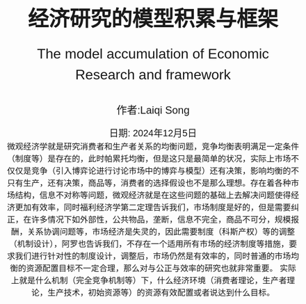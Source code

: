 <!-- 封面样式 -->
<style>
@page {
    size: A4;
    margin: 20mm;
}
body {
    font-family: Arial, sans-serif;
    font-size: 14pt;
    line-height: 1.5;
}
.cover-page {
    display: flex;
    flex-direction: column;
    justify-content: center;
    align-items: center;
    height: 100vh;
    text-align: center;
}
.cover-title {
    font-size: 36pt;
    font-weight: bold;
    margin-bottom: 20px;
}
.cover-subtitle {
    font-size: 24pt;
    margin-bottom: 40px;
}
.cover-author {
    font-size: 18pt;
    margin-bottom: 20px;
}
.cover-date {
    font-size: 16pt;
}
</style>

<!-- 封面内容 -->
<div class="cover-page">
    <div class="cover-title">经济研究的模型积累与框架</div>
    <div class="cover-subtitle">The model accumulation of Economic Research and framework</div>
    <div class="cover-author">作者:Laiqi Song</div>
    <div class="cover-date">日期: 2024年12月5日</div>
    微观经济学就是研究消费者和生产者关系的均衡问题，竞争均衡表明满足一定条件（制度等）是存在的，此时帕累托均衡，但是这只是最简单的状况，实际上市场不仅仅是竞争（引入博弈论进行讨论市场中的博弈与模型）还有决策，影响均衡的不只有生产，还有决策，商品等，消费者的选择假设也不是那么理想。存在着各种市场结构，信息不对称等问题，微观经济就是在这些问题的基础上去解决问题使得经济更加有效率，同时福利经济学第二定理告诉我们，市场制度是好的，但是需要纠正，在许多情况下如外部性，公共物品，垄断，信息不完全，商品不可分，规模报酬，关系协调问题等，市场经济是失灵的，因此需要制度（科斯产权）等的调整（机制设计），阿罗也告诉我们，不存在一个适用所有市场的经济制度等措施，要求我们进行针对性的制度设计，调整后，市场仍然是有效率的，同时普通的市场均衡的资源配置目标不一定合理，那么对与公正与效率的研究也就非常重要。
    实际上就是什么机制（完全竞争机制等）下，什么经济环境（消费者理论，生产者理论，生产技术，初始资源等）的资源有效配置或者说达到什么目标。 
</div>

- [1. 消费者理论](#1-消费者理论)
- [2. 生产者理论](#2-生产者理论)
- [3. 市场理论](#3-市场理论)
  - [3.1 完全竞争市场](#31-完全竞争市场)
    - [3.1.1 完全竞争厂商](#311-完全竞争厂商)
  - [3.2 垄断厂商](#32-垄断厂商)
    - [3.2.1 垄断产品市场](#321-垄断产品市场)
    - [3.2.2 垄断要素市场](#322-垄断要素市场)
  - [3.3 垄断竞争市场](#33-垄断竞争市场)
  - [3.4 寡头市场](#34-寡头市场)
    - [3.4.1 价格竞争--伯特兰模型](#341-价格竞争--伯特兰模型)
    - [3.4.2 产量竞争--古诺模型](#342-产量竞争--古诺模型)
    - [3.4.3 序贯产量竞争均衡--斯塔克伯格模型](#343-序贯产量竞争均衡--斯塔克伯格模型)
    - [3.4.4 动态价格竞争和企业合谋](#344-动态价格竞争和企业合谋)
    - [3.4.5 横向产品差异化的价格竞争模型--霍特林模型](#345-横向产品差异化的价格竞争模型--霍特林模型)
    - [3.4.6 纵向产品差异化的价格竞争模型](#346-纵向产品差异化的价格竞争模型)
    - [3.4.7 动态市场结构下的价格竞争](#347-动态市场结构下的价格竞争)
    - [3.4.8 信息不对称下的价格竞争](#348-信息不对称下的价格竞争)
    - [3.4.9 信息不对称下的价格竞争](#349-信息不对称下的价格竞争)
- [4. 竞争均衡的规范理论](#4-竞争均衡的规范理论)
  - [4.1 经济的有效性](#41-经济的有效性)
  - [4.2 福利经济学第一定理](#42-福利经济学第一定理)
  - [4.3 福利经济学第二定理](#43-福利经济学第二定理)
- [5. 经济核or资源公正配置以及社会选择理论](#5-经济核or资源公正配置以及社会选择理论)
  - [5.1 经济核](#51-经济核)
  - [5.2 资源公正配置](#52-资源公正配置)
  - [5.3 社会选择理论](#53-社会选择理论)
    - [5.3.1 阿罗不可能性定理](#531-阿罗不可能性定理)
    - [5.3.2 吉伯德-萨特思韦不可能性定理](#532-吉伯德-萨特思韦不可能性定理)
- [6. 博弈论](#6-博弈论)
  - [6.1 不确定性下的选择](#61-不确定性下的选择)
    - [6.1.2 冯诺依曼-摩根斯坦期望效用理论](#612-冯诺依曼-摩根斯坦期望效用理论)
    - [6.1.3 萨维奇期望效用理论](#613-萨维奇期望效用理论)
    - [6.1.4 安斯康姆-奈曼状态依赖期望效用理论](#614-安斯康姆-奈曼状态依赖期望效用理论)
  - [6.2 博弈论](#62-博弈论)
    - [6.2.1 基本形式](#621-基本形式)
    - [6.2.2 完全信息静态博弈](#622-完全信息静态博弈)
    - [6.2.3 完全信息动态博弈](#623-完全信息动态博弈)
    - [6.2.4 不完全静态信息博弈](#624-不完全静态信息博弈)
    - [6.2.5 不完全动态信息博弈](#625-不完全动态信息博弈)
    - [6.2.6 重复博弈和声誉机制](#626-重复博弈和声誉机制)
    - [6.2.7 完美监督下的重复博弈](#627-完美监督下的重复博弈)
    - [6.2.8 重复博弈的例子](#628-重复博弈的例子)
    - [6.2.9 不完美公共监督下的重复博弈](#629-不完美公共监督下的重复博弈)
    - [6.2.10 声誉机制](#6210-声誉机制)
- [7. 外部性](#7-外部性)
  - [7.1 竞争市场的市场无效配置](#71-竞争市场的市场无效配置)
    - [7.1.1 庇谷税](#711-庇谷税)
    - [7.1.2 科斯定理](#712-科斯定理)
    - [7.1.3 引入缺失的产权的市场](#713-引入缺失的产权的市场)
    - [7.1.4 激励补偿机制](#714-激励补偿机制)
    - [7.1.5 企业合并](#715-企业合并)
- [8. 公共品](#8-公共品)
  - [离散公共物品](#离散公共物品)
  - [连续公共物品](#连续公共物品)
- [9. 机制设计](#9-机制设计)
  - [委托-代理理论：隐藏信息](#委托-代理理论隐藏信息)
    - [基本模型](#基本模型)
    - [完全信息最优合约](#完全信息最优合约)
    - [竞争市场中的逆向选择](#竞争市场中的逆向选择)
  - [委托-代理理论：道德风险](#委托-代理理论道德风险)
    - [不/完全信息的道德风险](#不完全信息的道德风险)
    - [有限责任和风险厌恶下的次佳合约](#有限责任和风险厌恶下的次佳合约)
    - [锦标赛模型](#锦标赛模型)
    - [权衡](#权衡)
    - [道德风险和逆向选择共存的结果](#道德风险和逆向选择共存的结果)
  - [不仅需要考虑到道德风险中的激励与风险中的权衡问题，也需要考虑逆向选择中的抽租和效率取舍。因此不得不降低激励的强度。](#不仅需要考虑到道德风险中的激励与风险中的权衡问题也需要考虑逆向选择中的抽租和效率取舍因此不得不降低激励的强度)
- [其他著名的理论以及文献](#其他著名的理论以及文献)
- [理论名词小帖士](#理论名词小帖士)


<div style="page-break-after: always;"></div>

# 1. 消费者理论

自己看书总结笔记

# 2. 生产者理论

自己看书总结笔记

<div style="page-break-after: always;"></div>

# 3. 市场理论

## 3.1 完全竞争市场

**假定：**

1. 无差异化产品
2. 无进入和退出障碍
3. 完全信息
4. 价格接收者，数量相当大

### 3.1.1 完全竞争厂商

1. 只有在价格大于等于平均成本时才生产
2. 回报大于可变成本时才生产
3. 市场结构不可能允许规模报酬递增
4. 长期均衡下，利润为0，企业数目均衡
5. 当边际成本等于价格时，市场最优。社会福利最优（消费者剩余以及生产者剩余）。

## 3.2 垄断厂商

***假设***

1. 规模经济
2. 进入市场的障碍
3. 独家拥有稀有要素

### 3.2.1 垄断产品市场

1. 长期垄断：技术变动造成仍然0利润，但是进入变动由于壁垒也会造成正利润。
2. 垄断造成社会福利损失
3. 垄断可以带来企业创新。为了获得更多利润进行创新，但是利润上来了吸引其他的企业进入利润降低，继续创新。
创新主要靠民企，真正的竞争是通过创新进行的。--创造性破坏。
4. 价格歧视：一级：每件商品的价格不同。二级：不同的消费者消费数量的价格不同。三级：不同的市场价格不同。

### 3.2.2 垄断要素市场

## 3.3 垄断竞争市场

若干个垄断者互相竞争的情况

1. 迪克西特-斯蒂格利茨模型--内部规模经济问题的解决

## 3.4 寡头市场

### 3.4.1 价格竞争--伯特兰模型

***假设：***

1. 同样的商品
2. 企业对称，其成本与生产函数相同
**实际上这几条都不成立**

***结果：***都在边际成本等于价格出生产，利润为0，两败俱伤
***价格竞争中存在后动优势***

### 3.4.2 产量竞争--古诺模型

限制价格因素：企业规模--古诺模型（产量竞争）：实际上是两阶段的竞争。第一阶段是产量选择，第二阶段是价格竞争。
古诺模型最后得出：寡头数量越多则社会福利越高。

### 3.4.3 序贯产量竞争均衡--斯塔克伯格模型

***产量竞争中存在先动优势***

### 3.4.4 动态价格竞争和企业合谋

寡头之间存在价格合谋的可能性，使得垄断价格成为可能。这是因为在合谋机制中存在严厉的惩罚机制约束企业的合谋偏离。

### 3.4.5 横向产品差异化的价格竞争模型--霍特林模型

放松同质化的假设。横向产品差异化（不同人群对不同产品）以及纵向差异化（不同人群对某一个类别的产品如质量）。
在霍特林模型中，产品是同质的，但是在空间位置上有差异，因为不同位置上的消费者需要支付不同的运输成本，所以此时，顾客考虑的因素就有两点：价格、运输成本(旅行成本)

***将消费者的位置差异解释为产品差异，随着成本的上升，不同商店出售的产品之间的替代性下降，每个商店对附近的消费者的垄断力加强，商店之间的竞争越来越弱，消费者对价格的敏感度下降，从而每个商店的最优价格更接近于垄断价格。当距离的二次函数成本系数t=0时，其价格等于伯特兰模型的的结果。当t>0时，获得正利润。***

### 3.4.6 纵向产品差异化的价格竞争模型

消费者都喜欢高质量但是对于产品的价值强度是不同的。
在差异化产品竞争时，企业会使得产品差异最大，同时削弱价格的竞争力度。

### 3.4.7 动态市场结构下的价格竞争

影响市场结构的四种要素：

1. 产品差异化
2. 绝对成本优势
3. 资本投入要求
4. 规模经济

当在位者面临进入威胁时，采取以下三种行为：

1. 进入封锁
2. 进入遏制
3. 进入容纳

除了考虑一个两阶段博弈之后（两阶段序贯博弈），就是斯塔克伯格模型。

### 3.4.8 信息不对称下的价格竞争

由于以上的模型基本都是基于完全信息的，但是实际上信息是不对称的。所以在信息不对称的情况下，企业会采取不同的策略。

考虑两家企业，生产差异化产品，但是企业对称，需求函数相同，但是企业1信息不披露，企业2信息披露。企业1的不确定根据贝叶斯理论可以刻画为企业的特征类型。分为低成本和高成本。
博弈的结果：高成本会披露信息，而低成本会隐瞒信息。高成本企业通过披露信息可以避免其他企业选择低价战略，其制定价格之前的信息披露就透露了其是高成本。

### 3.4.9 信息不对称下的价格竞争

利用信号（价格）来说明，暗示自己的特征（低成本），来限制市场潜在进入者的进入，以此来在第二期获得垄断价格。（价格低意味着竞争激烈）

1. 分离均衡：由于高成本企业没有必要选择模仿低价（低成本者也是垄断价格），但是接收者不一定相信，为了获得第二期的垄断与分辨。为了避免高成本的混同，低成本企业需要制定低于其垄断价格的价格

<div style="page-break-after: always;"></div>

# 4. 竞争均衡的规范理论

***前提：***
1. 凸性
2. 偏好的单调性
3. 偏好的连续性和生产集的闭性
4. 商品的可分性
5. 完全竞争市场
6. 完全信息

## 4.1 经济的有效性

1. 交换的有效性
2. 生产的有效性
3. 生产与消费的混合有效性

***帕累托有效***

## 4.2 福利经济学第一定理

**前提：**

市场经济达到帕累托最优配置的条件：

1. 偏好的局部非饱和性（欲望无限）
2. 商品的可分性
3. 经济无外部性
4. 完全竞争
5. 完全信息

个体逐利的客观现实下，竞争市场经济导致了帕累托有效配置。
但是说明了产权明晰，私有的自由竞争市场，有限和有效的政府重要作用。

## 4.3 福利经济学第二定理


**前提：**

1. 偏好和生产集的凸性
2. 偏好的单调性（自利行为）
3. 偏好的连续性和生产集的闭性
4. 商品的可分性
5. 完全竞争
6. 完全信息
任何一个帕累托最优配置都可以通过对个体财富的适当分配后的竞争市场的运作来达到。（凸性假设无法缺失）
对于那些具有规模经济和不断创新的行业，如何做到既保护垄断又发挥规模经济的优势，使企业有激励进行创新，从社会的角度又能导致资源的有效配置？


<div style="page-break-after: always;"></div>

# 5. 经济核or资源公正配置以及社会选择理论

## 5.1 经济核

定义：在理性人假定下，允许自由合作与交换，同时允许充分的竞争，即使不考虑任何经济的制度安排作为前提，所形成的配置结果和完全市场形成的竞争均衡一样。（不需要取消市场）

## 5.2 资源公正配置
帕累托最优给出一种判断经济制度优劣的标准，但是没有考虑到收入分配以及资源公平配置问题。
定理表明：通过政府的的作用使所有人的初始禀赋的价值相等，然后让市场发挥作用，在理论上可以解决效率和公平兼顾的问题。（不需要取消市场，但是需要政府的一定制度控制）
一个和谐理想的社会需要保证社会成员的基本权利，保证他们有着大致相同的发展机会（机会平等），保证所有的公民都能接受教育，享受同等的基础教育，公平的参与市场竞争。（制度的作用）

## 5.3 社会选择理论

能否加总个人的偏好来得到社会的偏好

### 5.3.1 阿罗不可能性定理

假设：
1. 个体偏好序任何都可以被满足
2. 帕累托原则
3. 不相关选择的独立性
不存在能代表大多数人的社会偏好，唯一可能的社会福利函数是独裁的。--找不到一个理论解决一个国家的所有问题

### 5.3.2 吉伯德-萨特思韦不可能性定理

独裁的社会福利函数在实际生活中是不可能存在的

<div style="page-break-after: always;"></div>

# 6. 博弈论

## 6.1 不确定性下的选择

### 6.1.2 冯诺依曼-摩根斯坦期望效用理论

需要事先知道客观概率的分布，通过期望进行选择

### 6.1.3 萨维奇期望效用理论

通常实际情况下无法确切的知道客观概率的分布，只能通过主观概率进行选择。采用主观概率替换客观

### 6.1.4 安斯康姆-奈曼状态依赖期望效用理论

通过客观的不确定性为主观的信念建立了一个理论基础，**用客观的不确定性度量主观的不确定性**。赌马和抛硬币的例子

## 6.2 博弈论

### 6.2.1 基本形式

1. 纯战略，没有任何其他的不确定选择
2. 混合战略，不确定选择

### 6.2.2 完全信息静态博弈

每个参与人对其他参与人的特征拥有完全信息  

1. 占优均衡，指无论对方如何选择，自己的选择都是最优的。即自己的选择不会变化
2. 纳什均衡，指给定对方的选择，自己的选择是最优的。即自己的选择可以随着对方的选择而变化。占优策略一定是纳什均衡，但是占优均衡不一定是纳什均衡。（双方都要考虑）

**精炼**

### 6.2.3 完全信息动态博弈

动态博弈中存在着决策的先后时机，具有序贯结构。从而存在一个承诺的问题。--***有限期讨价还价博弈***

1. 序贯理性，***序贯博弈是逆向推导***
2. 子博弈精炼均衡，逆向递推求均衡，***子博弈只能用在完全信息动态博弈中***

### 6.2.4 不完全静态信息博弈

每个参与人对其他参与人的特征拥有不完全信息，需要进行估计推断（不确定性）。当然可以将纯战略的不完全信息静态博弈变为混合战略的完全信息静态博弈

1. 贝叶斯博弈，根据参与人类型进行判断概率选择战略
2. 贝叶斯纳什均衡

>混同均衡：与人拥有不同类型的私人信息，但是在混同均衡下，不同类型的参与人会选择相同的行动，使得其他参与人无法通过观察行动来区分他们的类型。
>分离均衡：在分离均衡中，不同类型的参与人会选择不同的行动，使得他们的类型能够被清楚地分辨出来。

***一价拍卖，二价拍卖，荷氏拍卖，英氏拍卖在卖家角度是收益等价的***
条件1.效用函数是逆线性或者或者风险中性2.独立私有估价、竞买人对称，支付意愿同分布


### 6.2.5 不完全动态信息博弈

在不完全信息的条件下进行序贯博弈，决策的先后时机。--最重要的是信念系统的更新，通过先后顺序更新对于对手的特征预测

1. 贝叶斯均衡更新信念系统
2. 精炼贝叶斯均衡
3. 序贯均衡

### 6.2.6 重复博弈和声誉机制

重复博弈的基础是阶段博弈，其注重合作问题，是一个长短期的衡量。

### 6.2.7 完美监督下的重复博弈

每个参与人都可以观察到所有人之前的行为

1. 一次偏离
2. 根据实际情况采取战略（冷酷战略等）
3. 无名氏定理---未来收益下降的惩罚超过之前偏离带来的好处，此时参与人的行为会遵从均衡支付所设定的战略（长期形成的制度以及社会习俗的重要性）

### 6.2.8 重复博弈的例子

1. 长期参与人和短期参与人
2. 迭代的参与人--退出与进入
3. 社区约束与社会规范

### 6.2.9 不完美公共监督下的重复博弈

参与人无法观察到所有人的历史行为

1. 参与人依据公共结果（如市场需求）的博弈
1. 参与人依据私人战略（个人行为的历史以及公共结果）的博弈

### 6.2.10 声誉机制

长期互动中，参与人会通过特定的行为进行信誉的建立，从而影响其他参与人的行为

1. 连锁店悖论

<div style="page-break-after: always;"></div>

# 7. 外部性

外部性：指的是经济中某些个体的经济活动会影响其他个体的效用或生产水平，进而影响到他们的经济活动。

***无论是正的外部性还是负的外部性都会造成市场失灵，因为带来了无成本的效益。外部性的存在需要让我们重新考虑资源如何得到有效的资源配置。，为保证存在外部性仍然有着有效配置，需要个体承担适当的价格，其解决方法有：税收，所有权界定，规制，合并等。***

**当存在负外部性时，为了达到资源的有效配置，有些商品需要来销毁。（收入-幸福之谜，也需要生活文明）**

## 7.1 竞争市场的市场无效配置

在存在外部性的时候，市场通过竞争也可能会导致配置的无效率。
其解决方案为：

1. 庇古税
2. 资源谈判
3. 补偿税
4. 引入缺失的产权的市场
5. 直接干预
6. 企业合并
7. 建立排污权交易市场
8. 激励机制设计

但是这也是有条件的：

1. 外部性的来源和程度是可识别的
2. 外部性的承受方是可识别的
3. 外部性的前因后果是可清楚确定的
4. 防范外部性的成本对每个人来说都是完全已知的
5. 收税或进行补贴的成本是可忽略的
6. 自愿谈判的成本是可忽略的

### 7.1.1 庇谷税

具有外部性的企业根据外部性所导致的边际成本作为税率进行征税。--需要 ***完全信息***，现实中外部性所导致的边际成本一般很难进行测度。

### 7.1.2 科斯定理

能否有效解决外部性的取决于产权是否清晰界定。
科斯中性定理：无论产权归属于谁，外部性水平都相同
科斯有效性定理：对外部性的**谈判**将导致帕累托最优结果

条件既是局限：

1. 双方讨价还价的交易成本为0
2. 外部性产品的需求的收入效应为0。（即为拟线性效用函数）
3. 完全信息，谈判的信息不完全，科斯定理也不一定成立。也会存在搭便车问题，夸大自己的受害。双边私有信息的问题出现会导致市场有效结果的干扰，就不可能达成一致。

***科斯定理告诉我们强行的私有化不可取（即产权分配），不满足条件。，因为制度不完善的私有制等于无效***

### 7.1.3 引入缺失的产权的市场

一般来说，外部性产生的原因是潜在的市场无法被市场解决，因此需**要引入缺失的产权的市场，通过市场的交易来解决外部性问题**。譬如排污权交易市场。

### 7.1.4 激励补偿机制

由于存在着信息问题，庇古税无法解决外部性问题，因此需要通过激励机制来解决外部性问题。--机制设计

著名：瓦里安的设计机制，通过博弈实现最优配置，第一阶段，互相拟定税率，第二阶段，根据双方信息进行利益分配。

<div style="page-break-after: always;"></div>

### 7.1.5 企业合并

企业合并就会导致原来的外部性内部化，其信息摩擦以及信息的不完全性就会被消除，看作整体考虑。

# 8. 公共品

公共品具有非排他性以及非竞争性。
非排他性：一个人对该物品的消费不会影响其他人对该物品的消费
非竞争性：一个人对该物品的消费不会减少其他商品对该商品的消费量
***一旦存在公共物品一定会存在外部性，非排他性也会导致严重的搭便车问题。***

## 离散公共物品

离散公共物品也称公共项目
由于搭便车的问题，我们一般不能期望独立的个人决策会导致公共品的有效提供。
但是民主投票也不能解决公共物品的有效提供的问题，民主表决通常会带来公共品的无效提供。--
结论：**越是高层越要尊重民意，对民众负责。具体事务就不能太讲究民主决策**

## 连续公共物品

私人物品中，瓦尔拉斯机制可以导致资源的有效配置。
公共物品中，则是需要引入林达尔机制。***即使得所有经济人的公共品和私人边际物品的边际替代率之和等于公共品与私人品的边际技术替代率（价格共担机制）***。（边际技术替代率（商品），边际技术替代率（要素））

林达尔机制的思想：用<font color=red>税收的方法提供公共品，通过对不同偏好人群收取不同税率来达到效率</font>。--瓦尔拉斯均衡是不存在公共品时达尔均衡的一个特例。
***但是求解林达尔均衡同样存在着信息不对称问题，需要知道每个人的偏好，这存在着搭便车问题。***

公共品的福利经济学第一定理：在局部非饱和性下，每个林达尔均衡都是帕累托有效的
公共品的福利经济学第二定理：通过转移支付，合理分配等配置，仍然可以达到任何一种具有公共品的帕累托有效。

<p style="text-align:center;"><span style="font-weight:bold;color:red;background-color: yellow">公共物品的搭便车问题。由于需要知道私人的边际替代率（偏好），存在谎报的动机</span></p>

<div style="page-break-after: always;"></div>

# 9. 机制设计

给定经济环境和社会目标，是否存在机制使得产生 ***激励相容***。（可以解决信息问题，激励个体披露更多信息）

<p style="text-align:center;"><span style="font-weight:bold;color:red;background-color: yellow">其所回答的问题：对于一个目标，在自由选择，自由交换的情况分散化决策条件下，能否或者怎么样设计一个经济机制使得经济活动参与者的个人利益和设计者的目标一致（IC），是否可能用较少的成本？</span></p>

需要满足的条件：

1. 资源的有效配置
2. 激励相容
3. 有效利用信息
***双边私有信息无法有效的配置，但是单边机制通过机制的设计可以解决资源的有效配置***

## 委托-代理理论：隐藏信息

委托人和代理人之间的信息差异对他们的合约设计具有重要影响
基本结论：偏离最佳的***次佳合约***将导致交易量的扭曲，委托人需要让渡一些***信息租金***给最有效率的代理人。

### 基本模型

合约理论分为三个阶段：事前，事中，事后 这是根据信息进行划分的
基本结论：偏离最佳的次佳合约将导致交易量的扭曲，委托人需要让渡一些信息租金给最有效率的代理人。


### 完全信息最优合约

在完全信息之下，只有委托人和代理人的二人经济，最佳结果可以达到。
激励相容：设置恰当的机制，使得每个人都有动力选择与他们的类型相关的行为。
在不完全信息下，最优合约是不可能实现的，存在着逆向选择，则必须支付一定的信息租金（此时委托人无法观测到代理人的类型），此时存在顶部无扭曲，最有效率的代理人的配置 相对于最佳的情形不发生扭曲，而其他的效率的代理人会出现扭曲。***这就是次佳合约。***

其经典应用为：规制/管制理论，金融合约

<font red=color>显示原理:任何一般的机制所达到的配置效率可以通过要求消费者汇报其类型的直接机制显示</font>

在存在多个类型的代理人时，根据推理：可以知道顶部无扭曲仍然存在，但是其他的存在扭曲，同时底部不存在信息租金，但是其他都多少存在信息租金。

事前参与约束：之前谈论的都是事中参与约束，事前参与约束双方都无法知道彼此的信息，此时代理人是风险中性的，则最优激励合约可以实现最佳（无论卖方）。如：家庭承包责任制。当代理人是风险规避的，那么最好的是次优决策。

### 竞争市场中的逆向选择

由于信息不对称的存在，为了牟利，在旧货市场时，会采用质量差的商品替代质量好的产品售卖，这很容易造成市场的无效率以及劣币驱逐良币的问题。
在非对称信息的竞争市场下，其实也存在着甄别机制：如保险的不同保险合约，即设置不同的保险合约，吸引不同类型的人显示其信息。即存在混同均衡也存在分离均衡。
非对称信息下的信号传递。---如打广告显示自己的信息。

***逆向选择中的重要问题是在信息租金以及配置效率之间进行权衡。***

## 委托-代理理论：道德风险

道德风险：指的是委托人和代理人之间的努力问题，即代理人的行为不受委托人的监督，使得其行为导向对自己有利的方向而同时是对委托人不利的方向，导致了道德风险的产生。
因此此情况下的合约目的是使代理人努力工作，在完全信息下，这通过严格完备的奖惩制度来实现。但是在不完全信息下，则需要激励制度，即信息租金的支付。比如：福利，绩效等。这种情况下需要委托人对于激励以及风险的衡量。

委托人要做的是根据可观测的绩效设计出工资合约以诱导出代理人最佳的努力水平从而实现自身利益的最大化。在这个过程中委托人需要面临两种效应之间的权衡：激励与保险。一方面高强度的激励合约能够诱使代理人努力工作因而高委托人收益，此谓激励效应；另一方面，由于所采用的绩效指标中含有噪声因素，因此将绩效系以高能激励会放大噪声带来的不确定性，即增加代理人所需承担的风险（导致其无法获得好处，从而道德风险）。这样，风险中性的委托人必须通过向风险厌恶的代理人支付更多的风险溢价而为其供保险，是为保险效应。委托人所要做的就是在激励与保险之间做出最优权衡以确定最优的激励强度差异：逆向选择是其对于委托人的不确定性是外生的，而道德风险则是内生的。
即大量的激励存在着代理人风险，因此需要提供保险。

***激励相容约束以及参与约束***

### 不/完全信息的道德风险

代理人的努力是可以被观测到，但是此时仍然满足参与约束，必须给与其努力的成本，此时帕累托最优。但是这不能受到惩罚
而在不完全信息下，代理人的努力是无法被观测到的，此时需要通过激励机制来实现，此时存在着信息租金的支付，只能达到次优合约，此时需要对于每一种努力水平都设置一个合约。但是这基本不可能实现。
同时在不完全信息下，代理人如果不承担风险，独立于结果的补偿合约将不满足激励相容条件，因此代理人需要承担风险，但是对于风险厌恶的代理人，这同样会通过转嫁给委托人，因此问题是平衡激励产生的配置效率与激励带来的风险成本。

在代理人风险中性情况下，委托人可以通过恰当的合约，激励代理人付出最佳努力水平，即最佳努力水平是可以实施的。（满足激励相容和参与条件）

### 有限责任和风险厌恶下的次佳合约

在有限责任下，如果其代理人受惩罚是有上界的，如果惩罚不超过上界，其惩罚不会影响次佳效用的结果以及代理人的行为，但是如果超出了上界，这是因为惩罚和成果得到的效用需要存在差距，才能激励其进行努力。（努力也会带来效用的减少。）

### 锦标赛模型

在代理人风险中性情况下，锦标赛激励可以达到最佳补偿合约的结果。
同时相对于个人绩效合约，当存在共同冲击时，竞标赛合约优于个人绩效合约。，当不存在共同冲击时，个人绩效合约优于竞标赛合约。

### 权衡

由于实际上是关于效率和扭曲之间的平衡，而实际的结果指标不好度量。因此各种情况的最优也许无法达到

### 道德风险和逆向选择共存的结果

不仅需要考虑到道德风险中的激励与风险中的权衡问题，也需要考虑逆向选择中的抽租和效率取舍。因此不得不降低激励的强度。
---
# 其他著名的理论以及文献

1. 产权理论：是新制度经济学的一个重要理论分支。它主要研究产权的界定、交易和保护等相关问题，探讨资源配置过程中产权结构如何影响经济效率以及人们的行为方式。简单来说，产权理论关注的是财产权利的归属和这些权利的使用规则对经济活动和社会福利产生的作用------主要人物：格罗斯曼和哈特（1986）以及哈特和摩尔（1990）以及科斯。*（属于机制设计）*
2. 人力资产是关键资源（如果人力资产是区分一家初创企业的关键资源，那么创始团队就很重要，特别是如果公司早期阶段的实验很重要）--------Schumpeter（1934）、Kerr、Nanda和Rhodes Kropf（2014）、Manso（2015）






---
# 理论名词小帖士
1. 信息级联：
   指的是在一群人中，个体根据前面其他人的行为（决策）来做出自己的行为（决策），而忽略自己私人所拥有的信息。简单来说，就是人们在观察到别人的选择后，跟随这些选择，形成一种连锁反应，如同瀑布一样，信息和决策行为从一个人迅速传递到另一个人。------Bikhchandani，Hirshleifer和Welch（1992），Welch（1992）
2. 托宾Q：是企业的市场价值与企业重置成本之比。
   **企业的市场价值**主要包括企业的股票市值和债务市值。对于上市公司来说，股票市值可以通过股票价格乘以发行在外的股票数量来计算。而债务市值的计算相对复杂一些，如果债务是公开交易的债券，其市值可以根据债券市场价格计算；如果不是公开交易的债务，通常可以用账面价值来近似估计。例如，一家公司股票市值为 10 亿元，债务市值估计为 5 亿元，那么企业的市场价值就是 10 + 5 = 15 亿元
   **企业重置成本**是指在当前市场条件下，重新构建一个与现有企业完全相同的企业所需的成本。它包括购买土地、厂房、设备等固定资产的成本，以及招聘和培训员工、建立销售渠道等方面的费用。
   当 Q > 1 时，意味着企业的市场价值高于其重置成本。这表明企业的价值被市场高估，此时企业有动力通过发行股票等方式筹集资金，进行新的投资项目，因为企业可以用相对较少的资本支出换来较高的市场价值增加。
   在一个行业中，如果大多数企业的 Q 值较高，说明该行业处于扩张阶段
   并购中，对于收购方来说，当目标企业的 Q 值小于 1 时，可能意味着收购的成本低于重新建立一个类似企业的成本，这会刺激并购行为的发生
3. 资产定价理论（CAPM）：
   - 投资者是理性的，追求均值 - 方差最优投资组合。他们根据预期收益率和标准差来评价资产组合
   - 所有投资者具有相同的投资期限，并且只考虑单期投资。
   - 市场是完全有效的，不存在交易成本和税收，所有资产都是无限可分的。
   - 投资者可以以无风险利率借入或贷出资金
   - 投资者对于各种资产的收益率、标准差和协方差等有相同的预期。
   $(E(R_i)=R_f + \beta_i\times(E(R_m)-R_f))。其中，(E(R_i))是资产(i)的预期收益率，(R_f)是无风险利率，(\beta_i)是资产(i)的贝塔系数（衡量资产相对于市场组合风险的敏感度），(E(R_m))是市场组合的预期收益率$
   投资者可以利用这些因素来挖掘投资机会
4. 套利定价理论（APT）：
   - 投资者有相同的预期。
   - 资产收益率受到多个因素的线性影响，而不是像CAPM中只考虑市场因素。这些因素可以是宏观经济因素（如通货膨胀率、GDP增长率等）。
   - 市场不存在套利机会，即如果两种资产组合具有相同的风险因素暴露，但价格不同，就会有投资者进行套利，使价格回归合理水平。
   $(E(R_i)=R_f+\sum_{j = 1}^{k}\beta_{ij}F_j)。其中，(E(R_i))是资产(i)的预期收益率，(R_f)是无风险利率，(\beta_{ij})是资产(i)对第(j)个因素的敏感度，(F_j)是第(j)个因素的风险溢价$
   APT 提供了一个更灵活的资产定价框架，考虑了多种因素对资产价格的影响。投资者可以通过分析各种因素对资产收益率的影响，构建投资组合来分散风险。例如，当投资者预期通货膨胀率上升时，可以减少对通货膨胀敏感系数高的资产的投资。
5. 集约效应：
    集约效应是指生产规模的扩大会降低单位产品的生产成本。这是由于生产规模的扩大可以实现生产要素的更有效利用，从而降低单位产品的生产成本。集约效应是经济学中的一个重要概念，它对企业的生产经营和市场竞争具有重要影响。
    集约效应的主要原因有以下几点：
    - 分工生产：生产规模的扩大可以实现生产要素的分工生产，从而提高生产效率。
    - 生产要素的更有效利用：生产规模的扩大可以实现生产要素的更有效利用，从而降低单位产品的生产成本。
    - 固定成本的分摊：生产规模的扩大可以实现固定成本的分摊，从而降低单位产品的生产成本。
    - 技术进步：生产规模的扩大可以促进技术进步，从而提高生产效率。
    集约效应对企业的生产经营和市场竞争具有重要影响。在市场竞争中，生产规模的扩大可以降低单位产品的生产成本，从而提高企业的竞争力。因此，企业在生产经营中应该充分利用集约效应，实现生产规模的扩大，降低单位产品的生产成本，提高企业的竞争力。
6. 产品多样化有助于满足消费者多样化需求，促进市场资源的有效配置，提高社会福利。企业价格歧视利润最大化，消费者进行商品匹配替代，提高消费者效用。


















   